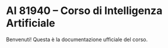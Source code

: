 # AI 81940 – Corso di Intelligenza Artificiale
Benvenuti! Questa è la documentazione ufficiale del corso.